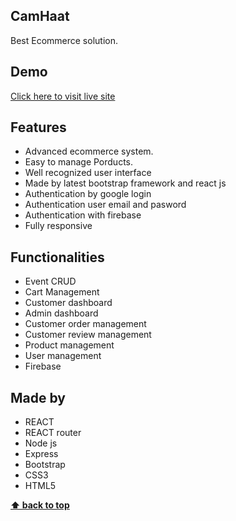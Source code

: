 ## CamHaat

Best Ecommerce solution.

## Demo

<a target="_blank" href="https://camhaat.sobujdiganta.com">Click here to visit live site</a>

## Features 
- Advanced ecommerce system.
- Easy to manage Porducts.
- Well recognized user interface
- Made by latest bootstrap framework and react js
- Authentication by google login
- Authentication user email and pasword
- Authentication with firebase
- Fully responsive

## Functionalities
- Event CRUD
- Cart Management
- Customer dashboard
- Admin dashboard
- Customer order management
- Customer review management
- Product management
- User management
- Firebase 

## Made by
- REACT
- REACT router
- Node js
- Express
- Bootstrap
- CSS3
- HTML5



**[⬆ back to top](#CamHaat)**

[Demo]:#Demo
[Features]:#Features